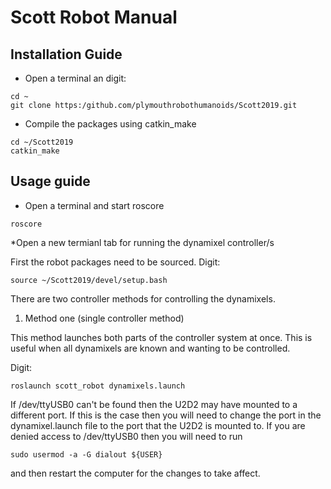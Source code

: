 # Scott Robot Manual

## Installation Guide

* Open a terminal an digit:

```shell
cd ~
git clone https:/github.com/plymouthrobothumanoids/Scott2019.git
```

* Compile the packages using catkin_make

```shell
cd ~/Scott2019
catkin_make
```

## Usage guide

* Open a terminal and start roscore

```shell
roscore
```

*Open a new termianl tab for running the dynamixel controller/s

First the robot packages need to be sourced. Digit:

```shell
source ~/Scott2019/devel/setup.bash
```

There are two controller methods for controlling the dynamixels.

1. Method one (single controller method)

This method launches both parts of the controller system at once. This is useful when all dynamixels are known and wanting to be controlled.

Digit:

```shell
roslaunch scott_robot dynamixels.launch
```

If /dev/ttyUSB0 can't be found then the U2D2 may have mounted to a different port. If this is the case then you will need to change the port in the dynamixel.launch file to the port that the U2D2 is mounted to. If you are denied access to /dev/ttyUSB0 then you will need to run 
```shell
sudo usermod -a -G dialout ${USER}
```
and then restart the computer for the changes to take affect. 


